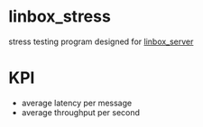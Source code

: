 # linbox_stress
stress testing program designed for [linbox_server](https://github.com/lrsec/linbox_server)

# KPI
* average latency per message
* average throughput per second
 
 
